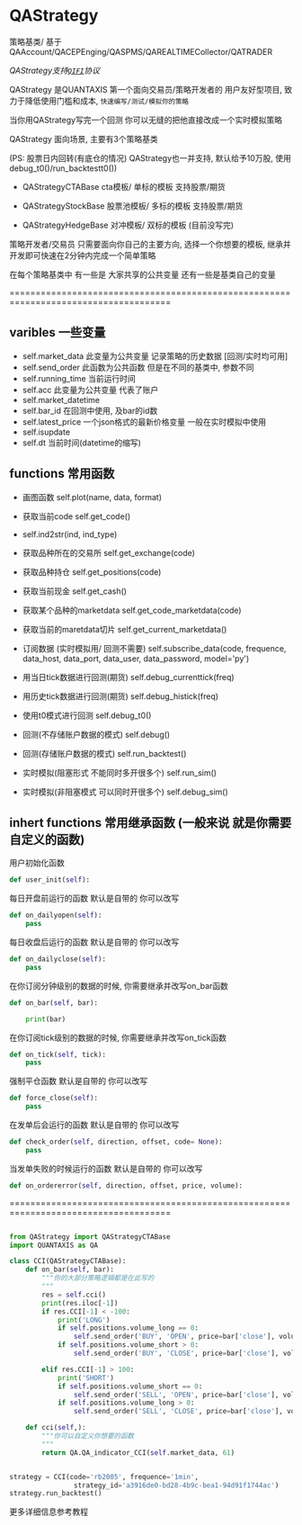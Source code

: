 # QAStrategy
策略基类/ 基于QAAccount/QACEPEnging/QASPMS/QAREALTIMECollector/QATRADER

_QAStrategy支持[```QIFI```](http://github.com/quantaxis/qifi)协议_



QAStrategy 是QUANTAXIS 第一个面向交易员/策略开发者的 用户友好型项目, 致力于降低使用门槛和成本,
```快速编写/测试/模拟你的策略```


当你用QAStrategy写完一个回测 你可以无缝的把他直接改成一个实时模拟策略



QAStrategy 面向场景, 主要有3个策略基类


(PS: 股票日内回转(有底仓的情况) QAStrategy也一并支持, 默认给予10万股, 使用debug_t0()/run_backtestt0())

- QAStrategyCTABase  cta模板/ 单标的模板   支持股票/期货

- QAStrategyStockBase  股票池模板/ 多标的模板  支持股票/期货

- QAStrategyHedgeBase  对冲模板/ 双标的模板  (目前没写完)


策略开发者/交易员 只需要面向你自己的主要方向, 选择一个你想要的模板, 继承并开发即可快速在2分钟内完成一个简单策略



在每个策略基类中 有一些是 大家共享的公共变量  还有一些是基类自己的变量

=====================================================================================

## varibles  一些变量

- self.market_data 此变量为公共变量 记录策略的历史数据 [回测/实时均可用]
- self.send_order 此函数为公共函数 但是在不同的基类中, 参数不同
- self.running_time  当前运行时间
- self.acc 此变量为公共变量 代表了账户
- self.market_datetime 
- self.bar_id  在回测中使用, 及bar的id数
- self.latest_price  一个json格式的最新价格变量  一般在实时模拟中使用
- self.isupdate
- self.dt  当前时间(datetime的缩写)

## functions  常用函数

- 画图函数 self.plot(name, data, format)
- 获取当前code self.get_code()
- self.ind2str(ind, ind_type)
- 获取品种所在的交易所  self.get_exchange(code)
- 获取品种持仓  self.get_positions(code)
- 获取当前现金 self.get_cash()
- 获取某个品种的marketdata  self.get_code_marketdata(code)
- 获取当前的maretdata切片 self.get_current_marketdata()


- 订阅数据 (实时模拟用/ 回测不需要) self.subscribe_data(code, frequence, data_host, data_port, data_user, data_password, model='py')
- 用当日tick数据进行回测(期货)  self.debug_currenttick(freq)
- 用历史tick数据进行回测(期货) self.debug_histick(freq)
- 使用t0模式进行回测  self.debug_t0()
- 回测(不存储账户数据的模式)  self.debug()
- 回测(存储账户数据的模式) self.run_backtest()
- 实时模拟(阻塞形式 不能同时多开很多个) self.run_sim()
- 实时模拟(非阻塞模式  可以同时开很多个)  self.debug_sim()

## inhert functions  常用继承函数 (一般来说 就是你需要自定义的函数)


用户初始化函数

```python
def user_init(self):
```

每日开盘前运行的函数 默认是自带的  你可以改写
```python
def on_dailyopen(self):
    pass
```

每日收盘后运行的函数 默认是自带的  你可以改写
```python
def on_dailyclose(self):
    pass
```

在你订阅分钟级别的数据的时候,  你需要继承并改写on_bar函数

```python
def on_bar(self, bar):

    print(bar)
```


在你订阅tick级别的数据的时候,  你需要继承并改写on_tick函数

```python
def on_tick(self, tick):
    pass
```


强制平仓函数 默认是自带的  你可以改写

```python
def force_close(self):
    pass
```


在发单后会运行的函数 默认是自带的  你可以改写
```python
def check_order(self, direction, offset, code= None):
    pass
```

当发单失败的时候运行的函数 默认是自带的  你可以改写

```python
def on_ordererror(self, direction, offset, price, volume):
```




=====================================================================================





```python

from QAStrategy import QAStrategyCTABase
import QUANTAXIS as QA

class CCI(QAStrategyCTABase):
    def on_bar(self, bar):
        """你的大部分策略逻辑都是在此写的
        """
        res = self.cci()  
        print(res.iloc[-1])
        if res.CCI[-1] < -100:
            print('LONG')
            if self.positions.volume_long == 0:
                self.send_order('BUY', 'OPEN', price=bar['close'], volume=1)
            if self.positions.volume_short > 0:
                self.send_order('BUY', 'CLOSE', price=bar['close'], volume=1)

        elif res.CCI[-1] > 100:
            print('SHORT')
            if self.positions.volume_short == 0:
                self.send_order('SELL', 'OPEN', price=bar['close'], volume=1)
            if self.positions.volume_long > 0:
                self.send_order('SELL', 'CLOSE', price=bar['close'], volume=1)

    def cci(self,):
        """你可以自定义你想要的函数
        """
        return QA.QA_indicator_CCI(self.market_data, 61)


strategy = CCI(code='rb2005', frequence='1min',
                strategy_id='a3916de0-bd28-4b9c-bea1-94d91f1744ac')
strategy.run_backtest()

```

更多详细信息参考教程

